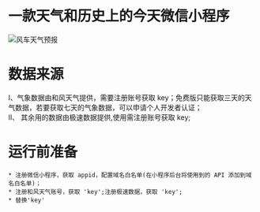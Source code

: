 一款天气和历史上的今天微信小程序 
====

![风车天气预报](https://github.com/WindMill-feng/wxAppletsWeather_Forecast/blob/master/wxApplets.jpg)
                                                
                                               
数据来源
====

I、气象数据由和风天气提供，需要注册账号获取 key；免费版只能获取三天的天气数据，若要获取七天的气象数据，可以申请个人开发者认证；<br> 
II、 其余用的数据由极速数据提供,使用需注册账号获取 key;


运行前准备
====
    * 注册微信小程序，获取 appid，配置域名白名单(在小程序后台将使用到的 API 添加到域名白名单)；
    * 注册和风天气账号，获取 'key';注册极速数据，获取 'key';
    * 替换'key'



